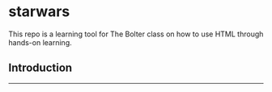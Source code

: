 # starwars
This repo is a learning tool for The Bolter class on how to use HTML through hands-on learning.

## Introduction
***
